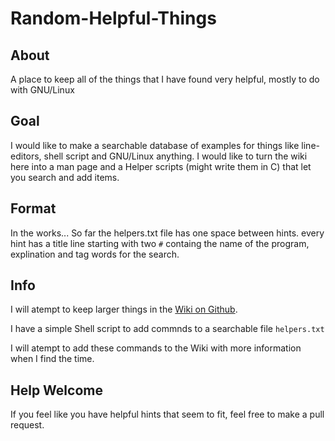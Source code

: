 # Random-Helpful-Things
## About
A place to keep all of the things that I have found very helpful, mostly to do with GNU/Linux

## Goal
I would like to make a searchable database of examples for things like line-editors, shell script and GNU/Linux anything.
I would like to turn the wiki here into a man page and a Helper scripts (might write them in C) that let you search and add items.


## Format
In the works...
So far the helpers.txt file has one space between hints. every hint has a title line starting with two `#` containg the name of the program, explination and tag words for the search.

## Info
I will atempt to keep larger things in the [Wiki on Github](https://github.com/djorborn/Random-Helpful-Things/wiki).

I have a simple Shell script to add commnds to a searchable file `helpers.txt`

I will atempt to add these commands to the Wiki with more information when I find the time.

## Help Welcome
If you feel like you have helpful hints that seem to fit, feel free to make a pull request.
